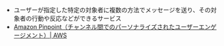 - ユーザーが指定した特定の対象者に複数の方法でメッセージを送り、その対象者の行動や反応などができるサービス
- [Amazon Pinpoint（チャンネル間でのパーソナライズされたユーザーエンゲージメント）| AWS](https://aws.amazon.com/jp/pinpoint/)